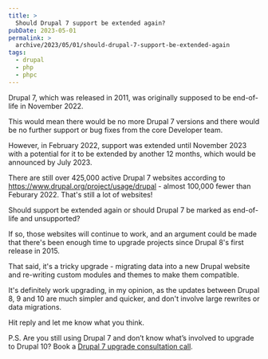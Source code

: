 ```yaml
---
title: >
  Should Drupal 7 support be extended again?
pubDate: 2023-05-01
permalink: >
  archive/2023/05/01/should-drupal-7-support-be-extended-again
tags:
  - drupal
  - php
  - phpc
---
```


Drupal 7, which was released in 2011, was originally supposed to be end-of-life in November 2022.

This would mean there would be no more Drupal 7 versions and there would be no further support or bug fixes from the core Developer team.

However, in February 2022, support was extended until November 2023 with a potential for it to be extended by another 12 months, which would be announced by July 2023.

There are still over 425,000 active Drupal 7 websites according to <https://www.drupal.org/project/usage/drupal> - almost 100,000 fewer than Feburary 2022. That's still a lot of websites!

Should support be extended again or should Drupal 7 be marked as end-of-life and unsupported?

If so, those websites will continue to work, and an argument could be made that there's been enough time to upgrade projects since Drupal 8's first release in 2015.

That said, it's a tricky upgrade - migrating data into a new Drupal website and re-writing custom modules and themes to make them compatible.

It's definitely work upgrading, in my opinion, as the updates between Drupal 8, 9 and 10 are much simpler and quicker, and don't involve large rewrites or data migrations.

Hit reply and let me know what you think.

P.S. Are you still using Drupal 7 and don’t know what’s involved to upgrade to Drupal 10? Book a <a href="https://www.oliverdavies.uk/call">Drupal 7 upgrade consultation call</a>.

